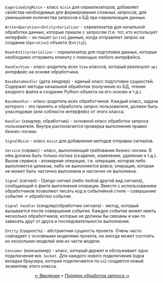 `EagerLoadingMixin` - класс `mixin` для сериализаторов, добавляет свойства необходимые для формирования сложных запросов, для уменьшения количества запросов к БД при сериализации данных.

`Write<Operation><Entity>Serializer` - сериализатор для начальной обработки данных, которые пришли с запросом (т.е. тот, кто использует интерфейс - он пишет (`write`) данные, когда отправляет запрос на создание (`Operation`) объекта (`Entity`)).

`Read<Entity>Serializer` - сериализатор для подготовки данных, которые необходимо отправить клиенту с помощью любого интерфейса.

`HandlerView` - класс-родитель всех `View` классов, который реализуют `api` интерфейс на основе обработчика.

`BaseDataHandler` (дата хендлер) - единый класс подготовки сущностей. Содержит методы начальной обработки (получение из БД, чтение входного файла и создание Python-объекта на его основе и т.д.).

`BaseHandler` - класс-родитель всех обработчиков. Каждый класс, задача которого - это принять и обработать запрос пользователя, должен быть унаследован (или соблюсти интерфейс) от этого класса.

`Handler` (хэндлер, обработчик) - основной класс обработки запроса пользователя. Внутри располагается проверка выполнения правил бизнес-логики.

`SignalMixin` - класс `mixin` для добавления методов отправки сигналов.

`Service` (сервис) - класс, выполняющий требования бизнес-логики. В нём должна быть только логика (создание, изменение, удаление и т.д.). Вызов сервиса - атомарная операция, т.е. операция, которая либо выполняется целиком, либо не выполняется вовсе; операция, которая не может быть частично выполнена и частично не выполнена.

`Signal` (сигнал) - Django сигнал (либо любой другой вид сигнала), сообщающий о факте выполнения операции. Вместе с использованием обработчиков позволяют писать код в событийной стиле - *совершение события -\> обработка события.*

`Signal handler` (хэндлер/обработчик сигнала) - метод, который вызывается после совершения события. Каждое событие может иметь несколько обработчиков, которые не должны бы связаны и как-то зависеть друг от друга и последовательности выполнения.

`Entity` (сущность) - абстрактная сущность проекта. Очень часто совпадает с основными моделями проекта, но иногда может состоять из нескольких моделей или из части модели.

`Consumer` (консьюмер) - класс, который держит и обслуживает одно подключение `Web Socket`. Для каждого нового подключения (одна вкладка браузера, которая подключается по `ws`) создается новый экземпляр этого класса.

<div align="center">
  
  [⇜ Введение](about.md)
  •
  [Порядок обработки запроса ⇝](request-pipeline.md)
</div>
